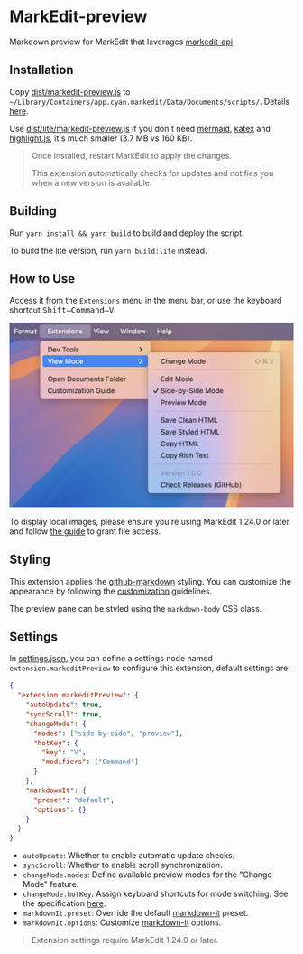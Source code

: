 # MarkEdit-preview

Markdown preview for MarkEdit that leverages [markedit-api](https://github.com/MarkEdit-app/MarkEdit-api).

## Installation

Copy [dist/markedit-preview.js](dist/markedit-preview.js) to `~/Library/Containers/app.cyan.markedit/Data/Documents/scripts/`. Details [here](https://github.com/MarkEdit-app/MarkEdit/wiki/Customization#entries).

Use [dist/lite/markedit-preview.js](dist/lite/markedit-preview.js) if you don't need [mermaid](https://mermaid.js.org/), [katex](https://katex.org/) and [highlight.js](https://highlightjs.org/), it's much smaller (3.7 MB vs 160 KB).

> Once installed, restart MarkEdit to apply the changes.
>
> This extension automatically checks for updates and notifies you when a new version is available.

## Building

Run `yarn install && yarn build` to build and deploy the script.

To build the lite version, run `yarn build:lite` instead.

## How to Use

Access it from the `Extensions` menu in the menu bar, or use the keyboard shortcut <kbd>Shift–Command–V</kbd>.

<img src="./screenshot.png" width="520" alt="Using MarkEdit-preview">

To display local images, please ensure you're using MarkEdit 1.24.0 or later and follow [the guide](https://github.com/MarkEdit-app/MarkEdit/wiki/Customization#grant-folder-access) to grant file access.

## Styling

This extension applies the [github-markdown](https://github.com/sindresorhus/github-markdown-css) styling. You can customize the appearance by following the [customization](https://github.com/MarkEdit-app/MarkEdit/wiki/Customization) guidelines.

The preview pane can be styled using the `markdown-body` CSS class.

## Settings

In [settings.json](https://github.com/MarkEdit-app/MarkEdit/wiki/Customization#advanced-settings), you can define a settings node named `extension.markeditPreview` to configure this extension, default settings are:

```json
{
  "extension.markeditPreview": {
    "autoUpdate": true,
    "syncScroll": true,
    "changeMode": {
      "modes": ["side-by-side", "preview"],
      "hotKey": {
        "key": "V",
        "modifiers": ["Command"]
      }
    },
    "markdownIt": {
      "preset": "default",
      "options": {}
    }
  }
}
```

- `autoUpdate`: Whether to enable automatic update checks.
- `syncScroll`: Whether to enable scroll synchronization.
- `changeMode.modes`: Define available preview modes for the "Change Mode" feature.
- `changeMode.hotKey`: Assign keyboard shortcuts for mode switching. See the specification [here](https://github.com/MarkEdit-app/MarkEdit/wiki/Customization#generalmainwindowhotkey).
- `markdownIt.preset`: Override the default [markdown-it](https://markdown-it.github.io/markdown-it/#MarkdownIt.new) preset.
- `markdownIt.options`: Customize [markdown-it](https://markdown-it.github.io/markdown-it/#MarkdownIt.new) options.

> Extension settings require MarkEdit 1.24.0 or later.
